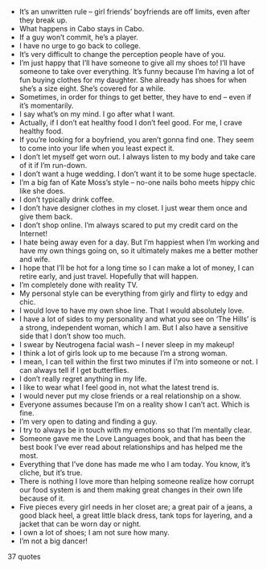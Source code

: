  - It’s an unwritten rule – girl friends’ boyfriends are off limits, even after they break up.
 - What happens in Cabo stays in Cabo.
 - If a guy won’t commit, he’s a player.
 - I have no urge to go back to college.
 - It’s very difficult to change the perception people have of you.
 - I’m just happy that I’ll have someone to give all my shoes to! I’ll have someone to take over everything. It’s funny because I’m having a lot of fun buying clothes for my daughter. She already has shoes for when she’s a size eight. She’s covered for a while.
 - Sometimes, in order for things to get better, they have to end – even if it’s momentarily.
 - I say what’s on my mind. I go after what I want.
 - Actually, if I don’t eat healthy food I don’t feel good. For me, I crave healthy food.
 - If you’re looking for a boyfriend, you aren’t gonna find one. They seem to come into your life when you least expect it.
 - I don’t let myself get worn out. I always listen to my body and take care of it if I’m run-down.
 - I don’t want a huge wedding. I don’t want it to be some huge spectacle.
 - I’m a big fan of Kate Moss’s style – no-one nails boho meets hippy chic like she does.
 - I don’t typically drink coffee.
 - I don’t have designer clothes in my closet. I just wear them once and give them back.
 - I don’t shop online. I’m always scared to put my credit card on the Internet!
 - I hate being away even for a day. But I’m happiest when I’m working and have my own things going on, so it ultimately makes me a better mother and wife.
 - I hope that I’ll be hot for a long time so I can make a lot of money, I can retire early, and just travel. Hopefully that will happen.
 - I’m completely done with reality TV.
 - My personal style can be everything from girly and flirty to edgy and chic.
 - I would love to have my own shoe line. That I would absolutely love.
 - I have a lot of sides to my personality and what you see on ‘The Hills’ is a strong, independent woman, which I am. But I also have a sensitive side that I don’t show too much.
 - I swear by Neutrogena facial wash – I never sleep in my makeup!
 - I think a lot of girls look up to me because I’m a strong woman.
 - I mean, I can tell within the first two minutes if I’m into someone or not. I can always tell if I get butterflies.
 - I don’t really regret anything in my life.
 - I like to wear what I feel good in, not what the latest trend is.
 - I would never put my close friends or a real relationship on a show.
 - Everyone assumes because I’m on a reality show I can’t act. Which is fine.
 - I’m very open to dating and finding a guy.
 - I try to always be in touch with my emotions so that I’m mentally clear.
 - Someone gave me the Love Languages book, and that has been the best book I’ve ever read about relationships and has helped me the most.
 - Everything that I’ve done has made me who I am today. You know, it’s cliche, but it’s true.
 - There is nothing I love more than helping someone realize how corrupt our food system is and them making great changes in their own life because of it.
 - Five pieces every girl needs in her closet are; a great pair of a jeans, a good black heel, a great little black dress, tank tops for layering, and a jacket that can be worn day or night.
 - I own a lot of shoes; I am not sure how many.
 - I’m not a big dancer!

37 quotes